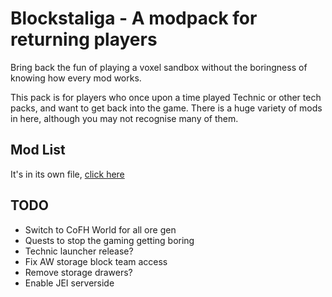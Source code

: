 # Blockstaliga - A modpack for returning players

Bring back the fun of playing a voxel sandbox without the boringness
of knowing how every mod works.

This pack is for players who once upon a time played Technic or other
tech packs, and want to get back into the game. There is a huge variety
of mods in here, although you may not recognise many of them.

## Mod List

It's in its own file, [click here](MODLIST.md)

## TODO

- Switch to CoFH World for all ore gen
- Quests to stop the gaming getting boring
- Technic launcher release?
- Fix AW storage block team access
- Remove storage drawers?
- Enable JEI serverside